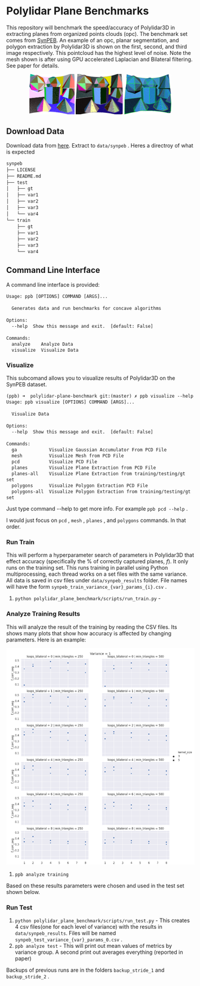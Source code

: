 # Polylidar Plane Benchmarks

This repository will benchmark the speed/accuracy of Polylidar3D in extracting planes from organized points clouds (opc). The benchmark set comes from [SynPEB]((http://synpeb.cs.uni-freiburg.de/)).
An example of an opc, planar segmentation, and polygon extraction by Polylidar3D is shown on the first, second, and third image respectively. This pointcloud has the highest level of noise. Note the mesh shown is after using GPU accelerated Laplacian and Bilateral filtering. See paper for details.

<p align="middle">
  <img src="assets/images/synpeb_var4_pcd_cropped.png" width="24%" />
  <img src="assets/images/synpeb_var4_planes.png" width="25%" />
  <img src="assets/images/synpeb_var4_polygons_raw.png" width="25%" /> 
</p>

## Download Data

Download data from [here](http://synpeb.cs.uni-freiburg.de/). Extract to `data/synpeb` . Heres a directroy of what is expected

``` txt
synpeb
├── LICENSE
├── README.md
├── test
│   ├── gt
│   ├── var1
│   ├── var2
│   ├── var3
│   └── var4
└── train
    ├── gt
    ├── var1
    ├── var2
    ├── var3
    └── var4
```

## Command Line Interface

A command line interface is provided:

``` 
Usage: ppb [OPTIONS] COMMAND [ARGS]...

  Generates data and run benchmarks for concave algorithms

Options:
  --help  Show this message and exit.  [default: False]

Commands:
  analyze    Analyze Data
  visualize  Visualize Data

```

### Visualize

This subcomand allows you to visualize results of Polylidar3D on the SynPEB dataset. 

``` text
(ppb) ➜  polylidar-plane-benchmark git:(master) ✗ ppb visualize --help    
Usage: ppb visualize [OPTIONS] COMMAND [ARGS]...

  Visualize Data

Options:
  --help  Show this message and exit.  [default: False]

Commands:
  ga            Visualize Gaussian Accumulator From PCD File
  mesh          Visualize Mesh from PCD File
  pcd           Visualize PCD File
  planes        Visualize Plane Extraction from PCD File
  planes-all    Visualize Plane Extraction from training/testing/gt set
  polygons      Visualize Polygon Extraction PCD File
  polygons-all  Visualize Polygon Extraction from training/testing/gt set
```

Just type command --help to get more info. For example `ppb pcd --help` .  

I would just focus on `pcd` , `mesh` , `planes` , and `polygons` commands. In that order.

### Run Train

This will perform a hyperparameter search of parameters in Polylidar3D that effect accuracy (specifically the % of correctly captured planes, *f*). It only runs on the training set.
This runs training in parallel using Python multiprocessing, each thread works on a set files with the same variance. All data is saved in csv files under `data/synpeb_results` folder. File names will have the form
`synpeb_train_variance_{var}_params_{i}.csv` . 

1. `python polylidar_plane_benchmark/scripts/run_train.py` - 

### Analyze Training Results

This will analyze the result of the training by reading the CSV files. Its shows many plots that show how accuracy is affected by changing parameters. Here is an example:

![Train Analysis](assets/images/analysis_training.png)

1. `ppb analyze training` 

Based on these results parameters were chosen and used in the test set shown below.

### Run Test

1. `python polylidar_plane_benchmark/scripts/run_test.py` - This creates 4 csv files(one for each level of variance) with the results in `data/synpeb_results`. Files will be named `synpeb_test_variance_{var}_params_0.csv` .
2. `ppb analyze test` - This will print out mean values of metrics by variance group. A second print out averages everything (reported in paper)

Backups of previous runs are in the folders `backup_stride_1` and `backup_stride_2` .

